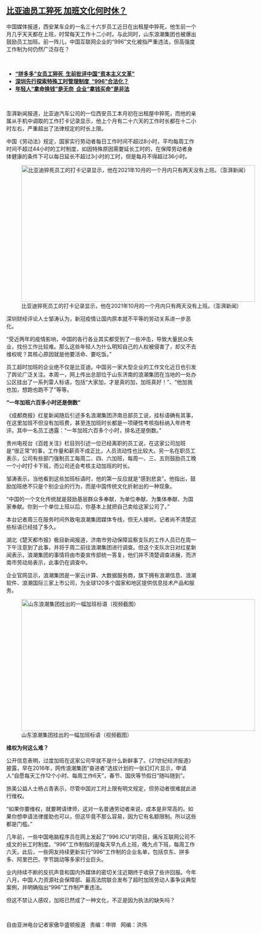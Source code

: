 <!--1637184180000-->
[比亚迪员工猝死 加班文化何时休？](https://www.rfa.org/mandarin/yataibaodao/renquanfazhi/hc-11172021091717.html)
------

<p></p><p>中国媒体报道，西安某车企的一名三十六<span><span>岁员工近日在出租屋中猝死，他生前一个月几乎天天都在上班，时常每天工作十二</span><span>小时。</span>与此同时，山东浪潮集团也被爆出鼓励员工加班。前一阵儿，中国互联网企业的“996<span>”文化被指严重违法，但高强度工作制为何仍然广泛存在？</span></span></p><p><br/></p><ul><li><a href="https://www.rfa.org/mandarin/yataibaodao/shehui/ql2-01052021093021.html"><strong>“拼多多”女员工猝死  生前批评中国“资本主义文革”</strong></a></li><li><strong><a href="https://www.rfa.org/mandarin/yataibaodao/kejiaowen/bx-10122020113711.html">深圳先行探索特殊工时管理制度  “996”合法化？</a></strong></li><li><strong><a href="https://www.rfa.org/mandarin/yataibaodao/renquanfazhi/bx-01052021145400.html">年轻人“拿命换钱”是无奈  企业“拿钱买命”是非法</a></strong></li></ul><p><br/></p><p>澎湃新闻报道，比亚迪汽车公司的一位西安员工本月初在出租屋中猝死，而他的亲属从手机中调取的工作打卡记录显示，他上个月有二十六<span><span>天的工作时长都在十二</span><span>小时左右，严重超出了法律规定的时长上限。</span></span></p><p><span>中国《劳动法》规定，国家实行劳动者每日工作时间不超过</span><span>8<span>小时，平均每周工作时间不超过</span>44<span>小时的工时制度，如因特殊原因需要延长工时的，在保障劳动者身体健康的条件下可以每日延长不超过</span>3<span>小时的工时，但是每月不得超过</span>36<span>小时。</span></span></p><p><span><span><figure class="image-richtext image-inline captioned" style="width:620px;"><img alt="比亚迪猝死员工的打卡记录显示，他在2021年10月的一个月内只有两天没有上班。（澎湃新闻）" height="362" src="https://www.rfa.org/mandarin/yataibaodao/renquanfazhi/hc-11172021091717.html/hc1117b.jpg/@@images/ad2bb9d4-e85a-4d44-bcec-4b9e60d5932f.jpeg" title="hc1117b.jpg" width="620"/><figcaption class="image-caption">比亚迪猝死员工的打卡记录显示，他在2021年10月的一个月内只有两天没有上班。（澎湃新闻）</figcaption><small></small></figure></span></span></p><p><span>深圳财经评论人士邹涛认为，新冠疫情让国内原本就不平等的劳动关系进一步恶化。</span></p><p><span>“受近两年的疫情影响，中国的各行各业其实都受到了一些冲击，导致大量民众失业，找份工作比较难。那么这些年轻人为什么明知自己的人权被侵害了，却又不去维权呢？其核心原因就是他要活命、要吃饭。”</span></p><p><span><span>员工超时加班的企业绝不仅是比亚迪。</span>中国另一家大型企业的工作文化近日也引发了舆论广泛关注。本周一，网上传出总部位于山东济南的浪潮集团在当地的一处办公区挂出了一系列雷人标语，包括“大家加，才是真的加，加班真好！”、“他加我也加，想跑也跑不了”等等。</span></p><p><strong><span>“一年加班六百</span></strong><strong><span><span>多小时还是倒数”</span></span></strong></p><p><span>《成都商报》红星新闻随后引述多名浪潮集团济南总部员工说，挂标语确有其事，在这里加班不但没有加班费，甚至连加班时长都是一项硬性考核指标纳入年终考评。其中一名员工透露：“一年加班六百</span><span><span>多个小时，排名还是倒数。”</span></span></p><p><span>贵州电视台《百姓关注》栏目则引述一位已经离职的员工说，在这家公司加班是“很正常”的事，工作量和薪资不成正比，人员流动性也比较大。另一名在职员工表示，公司有些部门强制员工每周二、四、六加班，每周一、三、五则鼓励员工晚一个小时打卡下班，而公司还会考核主动加班的时长。</span></p><p><span>邹涛表示，当他看到这些加班标语时，他的第一反应就是“感到悲哀”。他指出，鼓励加班绝不只是个别企业的行为，而是中国传统文化折射出的一种现象。</span></p><p><span>“中国的一个文化传统就是鼓励基层群众多奉献，为单位奉献、为集体奉献、为国家奉献。你到一个单位上班以后，你基本上就把自己卖给这家公司了。”</span></p><p><span>本台记者周三在服务时间外致电浪潮集团媒体专线，但无人接听。记者尚不清楚这些标语已经挂了多久。</span></p><p><span>湖北《楚天都市报》极目新闻报道，济南市劳动保障监察支队的工作人员已在周一下午注意到了此事，并将于周二前往浪潮集团进行调查。但这个支队次日对红星新闻表示，浪潮集团的事情将由市委宣传部统一答复，他们并不清楚调查进展，而济南市劳动局表示，此事仍在调查中。</span></p><p><span>企业官网显示，浪潮集团是一家云计算、大数据服务商，旗下拥有浪潮信息、浪潮软件、浪潮国际三家上市公司，为全球</span><span>120<span>多个国家和地区提供信息技术产品和服务。</span></span></p><p><span><span><figure class="image-richtext image-inline captioned" style="width:620px;"><img alt="山东浪潮集团挂出的一幅加班标语（视频截图）" height="349" src="https://www.rfa.org/mandarin/yataibaodao/renquanfazhi/hc-11172021091717.html/hc1113a.jpg/@@images/edb4ec0e-4f13-4ac2-adc5-0a9726cc10d9.jpeg" title="hc1113a.jpg" width="620"/><figcaption class="image-caption">山东浪潮集团挂出的一幅加班标语（视频截图）</figcaption><small></small></figure></span></span></p><p><strong><span>维权为何这么难？</span></strong></p><p><span>公开信息表明，过度加班在这家公司早就不是什么新鲜事了。《</span><span>21<span>世纪经济报道》披露，早在</span>2016<span>年，网传浪潮集团“奋进者”选拔计划的一张幻灯片显示，申请人“自愿每天工作</span>12<span>个小时、每周工作</span>6<span>天”，春节、国庆等节假日“随叫随到”。</span></span></p><p><span>旅美公益人士杨占青表示，尽管中国对工时上限有明文规定，但劳动者很难就此进行维权。</span></p><p><span>“如果你要维权，就要聘请律师，这对一名普通劳动者来说，成本是非常高的。如果你想申请法律援助也可以，但这毕竟不那么容易，因为它有名额限制。所以这些都是门槛。”</span></p><p><span>几年前，一些中国电脑程序员在网上发起了“</span><span>996.ICU<span>”的项目，痛斥互联网公司不成文的长工时制度。“</span>996<span>”工作制指的是每天早九点上班，晚九点下班，每周工作六天。此后，一些网友持续更新实行“</span>996<span>”工作制的企业名单，包括京东、拼多多、阿里巴巴、字节跳动等多家行业巨头。</span></span></p><p><span>业内持续不断的反抗声音和国内外媒体的密切关注近期终于收获了些许回报。今年八月，中国人力资源社会保障部、最高法院联合发布了超时加班劳动人事争议典型案例，并明确指出“</span><span>996<span>”工作制严重违法。</span></span></p><p><span>但这不禁让人感叹，加班已然成了一种文化，不正是因为执法的缺失吗？</span></p><p><br/></p><p><span>自由亚洲电台记者家傲华盛顿报道   责编：申铧   网编：洪伟<br/></span></p>
